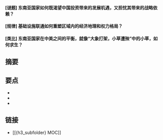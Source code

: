 #### [谜题] 东南亚国家如何既渴望中国投资带来的发展机遇，又担忧其带来的战略依赖？


#### [规律] 基础设施联通如何重塑区域内的经济地理和权力格局？


#### [类比] 东南亚国家在中美之间的平衡，就像“大象打架，小草遭殃”中的小草，如何求生？


## 摘要


## 要点

- 
- 
- 

## 链接

- [[{h3_subfolder} MOC]]
